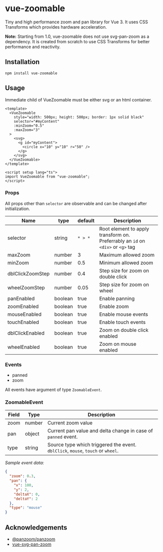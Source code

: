 # vue-zoomable

Tiny and high performance zoom and pan library for Vue 3. It uses CSS Transforms which provides hardware acceleration.

**Note:** Starting from 1.0, vue-zoomable does not use svg-pan-zoom as a dependency. It is created from scratch to use CSS Transforms for better performance and reactivity.

## Installation

`npm install vue-zoomable`

## Usage

Immediate child of VueZoomable must be either svg or an html container.

```vue
<template>
  <VueZoomable
    style="width: 500px; height: 500px; border: 1px solid black"
    selector="#myContent"
    :minZoom="0.5"
    :maxZoom="3"
  >
    <svg>
      <g id="myContent">
        <circle x="10" y="10" r="50" />
      </g>
    </svg>
  </VueZoomable>
</template>

<script setup lang="ts">
import VueZoomable from "vue-zoomable";
</script>
```

### Props

All props other than `selector` are observable and can be changed after initialization.

| Name             | type    | default | Description                                                                     |
| ---------------- | ------- | ------- | ------------------------------------------------------------------------------- |
| selector         | string  | `* > *` | Root element to apply transform on. Preferrably an `id` on `<div>` or `<g>` tag |
| maxZoom          | number  | 3       | Maximum allowed zoom                                                            |
| minZoom          | number  | 0.5     | Minimum allowed zoom                                                            |
| dblClickZoomStep | number  | 0.4     | Step size for zoom on double click                                              |
| wheelZoomStep    | number  | 0.05    | Step size for zoom on wheel                                                     |
| panEnabled       | boolean | true    | Enable panning                                                                  |
| zoomEnabled      | boolean | true    | Enable zoom                                                                     |
| mouseEnabled     | boolean | true    | Enable mouse events                                                             |
| touchEnabled     | boolean | true    | Enable touch events                                                             |
| dblClickEnabled  | boolean | true    | Zoom on double click enabled                                                    |
| wheelEnabled     | boolean | true    | Zoom on mouse enabled                                                           |

### Events

- panned
- zoom

All events have argument of type `ZoomableEvent`.

### ZoomableEvent

| Field | Type   | Description                                                                     |
| ----- | ------ | ------------------------------------------------------------------------------- |
| zoom  | number | Current zoom value                                                              |
| pan   | object | Current pan value and delta change in case of `panned` event.                   |
| type  | string | Source type which triggered the event. `dblClick`, `mouse`, `touch` or `wheel`. |

_Sample event data:_

```json
{
  "zoom": 0.3,
  "pan": {
    "x": 100,
    "y": 2,
    "deltaX": 0,
    "deltaY": 2
  },
  "type": "mouse"
}
```

## Acknowledgements

- [@panzoom/panzoom](https://github.com/timmywil/panzoom)
- [vue-svg-pan-zoom](https://www.npmjs.com/package/vue-svg-pan-zoom)
